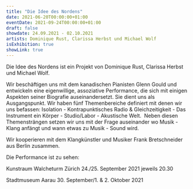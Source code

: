 ```yaml
---
title: "Die Idee des Nordens"
date: 2021-06-20T00:00:00+01:00
eventDate: 2021-09-24T00:00:00+01:00
draft: false
showdate: 24.09.2021 - 02.10.2021
artists: Dominique Rust, Clarissa Herbst und Michael Wolf
isExhibition: true
showLink: true
---
```


Die Idee des Nordens ist ein Projekt von Dominique Rust, Clarissa Herbst und Michael Wolf.

Wir beschäftigen uns mit dem kanadischen Pianisten Glenn Gould und entwickeln eine eigenwillige, assoziative Performance, die sich mit einigen Aspekten seiner Biografie auseinandersetzt. Sie dient uns als Ausgangspunkt. Wir haben fünf Themenbereiche definiert mit denen wir uns befassen: Isolation - Kontrapunktisches Radio & Gleichzeitigkeit - Das Instrument ein Körper - Studio/Labor - Akustische Welt.  Neben diesen Themensträngen setzen wir uns mit der Frage auseinander wo Musik - Klang anfängt und wann etwas zu Musik - Sound wird.

Wir kooperieren mit dem Klangkünstler und Musiker Frank Bretschneider aus Berlin zusammen.

Die Performance ist zu sehen:

Kunstraum Walcheturm Zürich 24./25. September 2021 jeweils 20.30

Stadtmuseum Aarau 30. September/1. & 2. Oktober 2021

